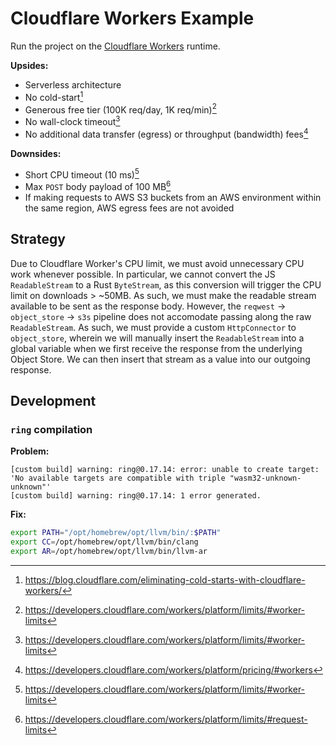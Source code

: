 # Cloudflare Workers Example

Run the project on the [Cloudflare Workers](https://workers.cloudflare.com/) runtime.

**Upsides:**

- Serverless architecture
- No cold-start[^cold-starts]
- Generous free tier (100K req/day, 1K req/min)[^worker-limits]
- No wall-clock timeout[^worker-limits]
- No additional data transfer (egress) or throughput (bandwidth) fees[^pricing]

**Downsides:**

- Short CPU timeout (10 ms)[^worker-limits]
- Max `POST` body payload of 100 MB[^request-limits]
- If making requests to AWS S3 buckets from an AWS environment within the same region, AWS egress fees are not avoided

## Strategy

Due to Cloudflare Worker's CPU limit, we must avoid unnecessary CPU work whenever possible. In particular, we cannot convert the JS `ReadableStream` to a Rust `ByteStream`, as this conversion will trigger the CPU limit on downloads > ~50MB. As such, we must make the readable stream available to be sent as the response body. However, the `reqwest` -> `object_store` -> `s3s` pipeline does not accomodate passing along the raw `ReadableStream`. As such, we must provide a custom `HttpConnector` to `object_store`, wherein we will manually insert the `ReadableStream` into a global variable when we first receive the response from the underlying Object Store. We can then insert that stream as a value into our outgoing response.

## Development

### `ring` compilation

**Problem:**

```
[custom build] warning: ring@0.17.14: error: unable to create target: 'No available targets are compatible with triple "wasm32-unknown-unknown"'
[custom build] warning: ring@0.17.14: 1 error generated.
```

**Fix:**

```sh
export PATH="/opt/homebrew/opt/llvm/bin/:$PATH"
export CC=/opt/homebrew/opt/llvm/bin/clang
export AR=/opt/homebrew/opt/llvm/bin/llvm-ar
```

[^cold-starts]: https://blog.cloudflare.com/eliminating-cold-starts-with-cloudflare-workers/
[^worker-limits]: https://developers.cloudflare.com/workers/platform/limits/#worker-limits
[^pricing]: https://developers.cloudflare.com/workers/platform/pricing/#workers
[^request-limits]: https://developers.cloudflare.com/workers/platform/limits/#request-limits

